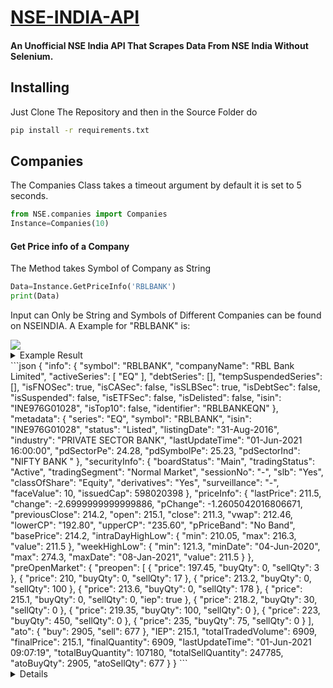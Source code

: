 # [NSE-INDIA-API](https://github.com/GamesBond008/NSE-India-API)
#### An Unofficial NSE India API That Scrapes Data From NSE India Without Selenium.
## Installing
Just Clone The Repository and then in the Source Folder do
```bash
pip install -r requirements.txt
```
## Companies 
The Companies Class takes a timeout argument by default it is set to 5 seconds.
```python
from NSE.companies import Companies
Instance=Companies(10)
```
#### Get Price info of a Company
The Method takes Symbol of Company as String
```python
Data=Instance.GetPriceInfo('RBLBANK')
print(Data)
```
Input can Only be String and Symbols of Different Companies can be found on NSEINDIA.
A Example for "RBLBANK" is: 

<img src="https://imgur.com/SqO844U">
<details>
	<summary>Example Result<summary>
```json
{
  "info": {
    "symbol": "RBLBANK",
    "companyName": "RBL Bank Limited",
    "activeSeries": [
      "EQ"
    ],
    "debtSeries": [],
    "tempSuspendedSeries": [],
    "isFNOSec": true,
    "isCASec": false,
    "isSLBSec": true,
    "isDebtSec": false,
    "isSuspended": false,
    "isETFSec": false,
    "isDelisted": false,
    "isin": "INE976G01028",
    "isTop10": false,
    "identifier": "RBLBANKEQN"
  },
  "metadata": {
    "series": "EQ",
    "symbol": "RBLBANK",
    "isin": "INE976G01028",
    "status": "Listed",
    "listingDate": "31-Aug-2016",
    "industry": "PRIVATE SECTOR BANK",
    "lastUpdateTime": "01-Jun-2021 16:00:00",
    "pdSectorPe": 24.28,
    "pdSymbolPe": 25.23,
    "pdSectorInd": "NIFTY BANK                                        "
  },
  "securityInfo": {
    "boardStatus": "Main",
    "tradingStatus": "Active",
    "tradingSegment": "Normal Market",
    "sessionNo": "-",
    "slb": "Yes",
    "classOfShare": "Equity",
    "derivatives": "Yes",
    "surveillance": "-",
    "faceValue": 10,
    "issuedCap": 598020398
  },
  "priceInfo": {
    "lastPrice": 211.5,
    "change": -2.6999999999999886,
    "pChange": -1.2605042016806671,
    "previousClose": 214.2,
    "open": 215.1,
    "close": 211.3,
    "vwap": 212.46,
    "lowerCP": "192.80",
    "upperCP": "235.60",
    "pPriceBand": "No Band",
    "basePrice": 214.2,
    "intraDayHighLow": {
      "min": 210.05,
      "max": 216.3,
      "value": 211.5
    },
    "weekHighLow": {
      "min": 121.3,
      "minDate": "04-Jun-2020",
      "max": 274.3,
      "maxDate": "08-Jan-2021",
      "value": 211.5
    }
  },
  "preOpenMarket": {
    "preopen": [
      {
        "price": 197.45,
        "buyQty": 0,
        "sellQty": 3
      },
      {
        "price": 210,
        "buyQty": 0,
        "sellQty": 17
      },
      {
        "price": 213.2,
        "buyQty": 0,
        "sellQty": 100
      },
      {
        "price": 213.6,
        "buyQty": 0,
        "sellQty": 178
      },
      {
        "price": 215.1,
        "buyQty": 0,
        "sellQty": 0,
        "iep": true
      },
      {
        "price": 218.2,
        "buyQty": 30,
        "sellQty": 0
      },
      {
        "price": 219.35,
        "buyQty": 100,
        "sellQty": 0
      },
      {
        "price": 223,
        "buyQty": 450,
        "sellQty": 0
      },
      {
        "price": 235,
        "buyQty": 75,
        "sellQty": 0
      }
    ],
    "ato": {
      "buy": 2905,
      "sell": 677
    },
    "IEP": 215.1,
    "totalTradedVolume": 6909,
    "finalPrice": 215.1,
    "finalQuantity": 6909,
    "lastUpdateTime": "01-Jun-2021 09:07:19",
    "totalBuyQuantity": 107180,
    "totalSellQuantity": 247785,
    "atoBuyQty": 2905,
    "atoSellQty": 677
  }
}
```
<details>
#### Get Trade Info of a Company
The Method takes Symbol of Company as String
```python
Data=Instance.GetTradeInfo('RBLBANK')
print(Data)
```
<details>
	<Summary>Example Result<Summary>
```json
{
  "noBlockDeals": true,
  "bulkBlockDeals": [
    {
      "name": "Session I"
    },
    {
      "name": "Session II"
    }
  ],
  "marketDeptOrderBook": {
    "totalBuyQuantity": 0,
    "totalSellQuantity": 12414,
    "bid": [
      {
        "price": 0,
        "quantity": 0
      },
      {
        "price": 0,
        "quantity": 0
      },
      {
        "price": 0,
        "quantity": 0
      },
      {
        "price": 0,
        "quantity": 0
      },
      {
        "price": 0,
        "quantity": 0
      }
    ],
    "ask": [
      {
        "price": 211.3,
        "quantity": 12414
      },
      {
        "price": 0,
        "quantity": 0
      },
      {
        "price": 0,
        "quantity": 0
      },
      {
        "price": 0,
        "quantity": 0
      },
      {
        "price": 0,
        "quantity": 0
      }
    ],
    "tradeInfo": {
      "totalTradedVolume": 6900865,
      "totalTradedValue": 14661.58,
      "totalMarketCap": 1264813.14,
      "ffmc": 829737.0546,
      "impactCost": 0.05
    },
    "valueAtRisk": {
      "securityVar": 24.88,
      "indexVar": 0,
      "varMargin": 24.88,
      "extremeLossMargin": 3.5,
      "adhocMargin": 0,
      "applicableMargin": 28.38
    }
  },
  "securityWiseDP": {
    "quantityTraded": 6900865,
    "deliveryQuantity": 1240171,
    "deliveryToTradedQuantity": 17.97,
    "seriesRemarks": null,
    "secWiseDelPosDate": "01-JUN-2021 EOD"
  }
}
```
<details>
#### Get Historical Data of Company
This Method takes can Take Two Types of Input for Time Periods. Exact Dates or Time Periods(for ex: 1day,1week etc).
##### Example 1
TimePeriod
Input:
1. Symbol of Company in string.
2. Series(List): Possible inputs are Companies().EQ, Companies().RL, Companies().AF
3. Time Period(str): Possible inputs are 1d,1w,1m,3m,6m,1y
```python
Data=Instance.HistoricalData('RBLBANK',[Instance.EQ,Instance.RL],'1d')
print(Data)
```
<details>
	<summary>Example Result<summary>
```json
{
  "data": [
    {
      "_id": "60b6217e1746750008d2b0c5",
      "CH_SYMBOL": "RBLBANK",
      "CH_SERIES": "EQ",
      "CH_MARKET_TYPE": "N",
      "CH_TRADE_HIGH_PRICE": 216.3,
      "CH_TRADE_LOW_PRICE": 210.05,
      "CH_OPENING_PRICE": 215.1,
      "CH_CLOSING_PRICE": 211.3,
      "CH_LAST_TRADED_PRICE": 211.5,
      "CH_PREVIOUS_CLS_PRICE": 214.2,
      "CH_TOT_TRADED_QTY": 6900865,
      "CH_TOT_TRADED_VAL": 1466218364.55,
      "CH_52WEEK_HIGH_PRICE": 274.3,
      "CH_52WEEK_LOW_PRICE": 121.3,
      "CH_TOTAL_TRADES": 44144,
      "CH_ISIN": "INE976G01028",
      "CH_TIMESTAMP": "2021-06-01",
      "TIMESTAMP": "2021-05-31T18:30:00.000Z",
      "createdAt": "2021-06-01T12:01:02.542Z",
      "updatedAt": "2021-06-01T12:01:02.542Z",
      "__v": 0,
      "VWAP": 212.47,
      "mTIMESTAMP": "01-Jun-2021"
    },
    {
      "_id": "60b4cffe99942d0008df060a",
      "CH_SYMBOL": "RBLBANK",
      "CH_SERIES": "EQ",
      "CH_MARKET_TYPE": "N",
      "CH_TRADE_HIGH_PRICE": 216.4,
      "CH_TRADE_LOW_PRICE": 212.8,
      "CH_OPENING_PRICE": 216.2,
      "CH_CLOSING_PRICE": 214.2,
      "CH_LAST_TRADED_PRICE": 213.8,
      "CH_PREVIOUS_CLS_PRICE": 216.25,
      "CH_TOT_TRADED_QTY": 7126476,
      "CH_TOT_TRADED_VAL": 1529597900.4,
      "CH_52WEEK_HIGH_PRICE": 274.3,
      "CH_52WEEK_LOW_PRICE": 121.3,
      "CH_TOTAL_TRADES": 39780,
      "CH_ISIN": "INE976G01028",
      "CH_TIMESTAMP": "2021-05-31",
      "TIMESTAMP": "2021-05-30T18:30:00.000Z",
      "createdAt": "2021-05-31T12:01:02.333Z",
      "updatedAt": "2021-05-31T12:01:02.333Z",
      "__v": 0,
      "VWAP": 214.64,
      "mTIMESTAMP": "31-May-2021"
    }
  ],
  "meta": {
    "series": [
      "EQ"
    ],
    "fromDate": "31-05-2021",
    "toDate": "01-06-2021",
    "symbols": [
      "RBLBANK",
      "RBLBANK"
    ]
  }
}
```
<details>
##### Example 2
Start and end Date.
Input:
1. Symbol of Company in string.
2. Series(List): Possible inputs are Companies().EQ, Companies().RL, Companies().AF
3. Start and end(string,datetime.datetime): Date string format should be DD-MM-YYYY
```python
Data=Instance.HistoricalData('RBLBANK',[Instance.EQ,Instance.RL],Start='20-05-2021',End='25-05-2021')
print(Data)
```
<details>
	<summary>Example Result<summary>
```json
{
  "data": [
    {
      "_id": "60ace6fd3e1c550008766872",
      "CH_SYMBOL": "RBLBANK",
      "CH_SERIES": "EQ",
      "CH_MARKET_TYPE": "N",
      "CH_TRADE_HIGH_PRICE": 211.75,
      "CH_TRADE_LOW_PRICE": 205.05,
      "CH_OPENING_PRICE": 211.5,
      "CH_CLOSING_PRICE": 206.1,
      "CH_LAST_TRADED_PRICE": 206.7,
      "CH_PREVIOUS_CLS_PRICE": 210,
      "CH_TOT_TRADED_QTY": 9106739,
      "CH_TOT_TRADED_VAL": 1891433247.4,
      "CH_52WEEK_HIGH_PRICE": 274.3,
      "CH_52WEEK_LOW_PRICE": 108.3,
      "CH_TOTAL_TRADES": 50163,
      "CH_ISIN": "INE976G01028",
      "CH_TIMESTAMP": "2021-05-25",
      "TIMESTAMP": "2021-05-24T18:30:00.000Z",
      "createdAt": "2021-05-25T12:01:01.940Z",
      "updatedAt": "2021-05-25T12:01:01.940Z",
      "__v": 0,
      "VWAP": 207.7,
      "mTIMESTAMP": "25-May-2021"
    },
    {
      "_id": "60ab957e03728a0009a357e8",
      "CH_SYMBOL": "RBLBANK",
      "CH_SERIES": "EQ",
      "CH_MARKET_TYPE": "N",
      "CH_TRADE_HIGH_PRICE": 212,
      "CH_TRADE_LOW_PRICE": 205.85,
      "CH_OPENING_PRICE": 210,
      "CH_CLOSING_PRICE": 210,
      "CH_LAST_TRADED_PRICE": 209.6,
      "CH_PREVIOUS_CLS_PRICE": 207.7,
      "CH_TOT_TRADED_QTY": 9637361,
      "CH_TOT_TRADED_VAL": 2016371137.35,
      "CH_52WEEK_HIGH_PRICE": 274.3,
      "CH_52WEEK_LOW_PRICE": 108.3,
      "CH_TOTAL_TRADES": 59436,
      "CH_ISIN": "INE976G01028",
      "CH_TIMESTAMP": "2021-05-24",
      "TIMESTAMP": "2021-05-23T18:30:00.000Z",
      "createdAt": "2021-05-24T12:01:02.566Z",
      "updatedAt": "2021-05-24T12:01:02.566Z",
      "__v": 0,
      "VWAP": 209.22,
      "mTIMESTAMP": "24-May-2021"
    },
    {
      "_id": "60a7a0e0c7277a00086e365a",
      "CH_SYMBOL": "RBLBANK",
      "CH_SERIES": "EQ",
      "CH_MARKET_TYPE": "N",
      "CH_TRADE_HIGH_PRICE": 209,
      "CH_TRADE_LOW_PRICE": 205.15,
      "CH_OPENING_PRICE": 207,
      "CH_CLOSING_PRICE": 207.7,
      "CH_LAST_TRADED_PRICE": 207.8,
      "CH_PREVIOUS_CLS_PRICE": 204.25,
      "CH_TOT_TRADED_QTY": 11336046,
      "CH_TOT_TRADED_VAL": 2350319758.8,
      "CH_52WEEK_HIGH_PRICE": 274.3,
      "CH_52WEEK_LOW_PRICE": 105.5,
      "CH_TOTAL_TRADES": 62694,
      "CH_ISIN": "INE976G01028",
      "CH_TIMESTAMP": "2021-05-21",
      "TIMESTAMP": "2021-05-20T18:30:00.000Z",
      "createdAt": "2021-05-21T12:00:32.096Z",
      "updatedAt": "2021-05-21T12:00:32.096Z",
      "__v": 0,
      "VWAP": 207.33,
      "mTIMESTAMP": "21-May-2021"
    },
    {
      "_id": "60a64f7e9a1015000919d034",
      "CH_SYMBOL": "RBLBANK",
      "CH_SERIES": "EQ",
      "CH_MARKET_TYPE": "N",
      "CH_TRADE_HIGH_PRICE": 207.85,
      "CH_TRADE_LOW_PRICE": 200.35,
      "CH_OPENING_PRICE": 201,
      "CH_CLOSING_PRICE": 204.25,
      "CH_LAST_TRADED_PRICE": 204.95,
      "CH_PREVIOUS_CLS_PRICE": 199.95,
      "CH_TOT_TRADED_QTY": 19971105,
      "CH_TOT_TRADED_VAL": 4081005888,
      "CH_52WEEK_HIGH_PRICE": 274.3,
      "CH_52WEEK_LOW_PRICE": 105.5,
      "CH_TOTAL_TRADES": 88624,
      "CH_ISIN": "INE976G01028",
      "CH_TIMESTAMP": "2021-05-20",
      "TIMESTAMP": "2021-05-19T18:30:00.000Z",
      "createdAt": "2021-05-20T12:01:02.732Z",
      "updatedAt": "2021-05-20T12:01:02.732Z",
      "__v": 0,
      "VWAP": 204.35,
      "mTIMESTAMP": "20-May-2021"
    }
  ],
  "meta": {
    "series": [
      "EQ",
      "RL"
    ],
    "fromDate": "20-05-2021",
    "toDate": "25-05-2021",
    "symbols": [
      "RBLBANK",
      "RBLBANK"
    ]
  }
}
```
<details>
## Derivatives
The Derivatives Class takes a timeout argument by default it is set to 5 seconds.
```python
from NSE.derivatives import Derivatives
Instance=Derivatives(10)
```

#### Equity Derivatives
The EquityDerivatives method takes Symbol argument

Possible Values for Symbol Argument is in format Derivatives().x where x can be:
TOP20CONTRACTS,STOCKFUTURES,STOCKOPTIONS,TOP20SPREADCONTRACTS,NIFTY50FUTURES,NIFTY50OPTIONS,NIFTYBANKFUTURES,
NIFTYBANKOPTIONS,NIFTYFINANCIALFUTURES,NIFTYFINANCIALOPTIONS

```python
Data=Instance.EquityDerivatives(Instance.TOP20CONTRACTS)
print(Data)
```
<details>
	<summary>Example Result<summary>
```json
{
  "data": [
    {
      "underlying": "BANKNIFTY",
      "identifier": "OPTIDXBANKNIFTY03-06-2021CE35500.00",
      "instrumentType": "OPTIDX",
      "instrument": "Index Options",
      "contract": "BANKNIFTY 03-Jun-2021",
      "expiryDate": "03-Jun-2021",
      "optionType": "Call",
      "strikePrice": 35500,
      "lastPrice": 204.95,
      "change": -162.05,
      "pChange": -44.16,
      "volume": 44008350,
      "totalTurnover": 12002837379,
      "value": 12002837379,
      "premiumTurnOver": 1574299262379,
      "underlyingValue": 35337.2,
      "openInterest": 69778,
      "noOfTrades": 1760334
    },(Truncated)(....)
  ],
  "timestamp": "01-Jun-2021 15:30:00",
  "marketStatus": {
    "market": "FO",
    "marketOpenOrClose": "Open",
    "marketCurrentTradingDate": "Jun 01,2021",
    "marketOpenTime": "0915",
    "marketCloseTime": "1530",
    "marketPreviousTradingDate": "May 31,2021",
    "marketNextTradingDate": "Jun 02,2021",
    "marketStatusMessage": "Market is Closed"
  }
}
```
<details>
#### Currency Derivatives
CurrencyDerivatives method takes Symbol as a argument.

Possible Values for Symbol argument is in format Derivatives().x where x can be:
ALLINRCONTRACTS,ALLCROSSCURRENCYCONTRACTS,ALLSPREADCONTRACTS

```python
Data=Instance.CurrencyDerivatives(Instance.ALLINRCONTRACTS)
print(Data)
```
<details>
	<summary>Example Result<summary>
```json
{
  "timestamp": "01-Jun-2021 17:00:00",
  "data": [
    {
      "contractType": "USDINR",
      "identifier": "FUTCURUSDINR28-06-2021XX0.0000",
      "instrumentType": "FUTCUR",
      "instrument": "Currency Futures",
      "contract": "USDINR 28-Jun-2021",
      "expiryDate": "28-Jun-2021",
      "optionType": "-",
      "strikePrice": 0,
      "lastPrice": 73.16,
      "change": 0.26500000000000057,
      "pChange": 0.36353659373070935,
      "volume": 2132616,
      "notionalTurnover": 155782901282.5,
      "value": 155782901282.5,
      "openInterest": 2589343,
      "bestBidPrice": 73.16,
      "bestBidQty": 108,
      "bestAskPrice": 73.165,
      "bestAskQty": 56,
      "totTradeVol": 95018,
      "spread": 0.005000000000009663
    },(Truncated)(...)
  ],
  "totalTradedValue": 230753510092.5,
  "totalTradedVolume": 2938297,
  "marketStatus": {
    "market": "Currency",
    "marketStatus": "Closed",
    "tradeDate": "02-Jun-2021",
    "index": "",
    "last": "",
    "variation": "",
    "percentChange": "",
    "marketStatusMessage": "Market is Closed"
  }
}
```
<details>

#### Commodity Derivatives
CommodityDerivatives method takes Symbol Argument.

Possible Values for Symbol argument is in format Derivatives().x where x can be:
ALLCOMMODITYCONTRACTS,AGRICONTRACTS,BASEMETALCONTRACTS,BULLIONCONTRACTS,ENERGYCONTRACTS

```python
Data=Instance.CommodityDerivatives(Instance.ALLCOMMODITYCONTRACTS)
print(Data)
```
<details>
	<summary>Example Result<summary>
```json
{
  "data": [
    {
      "identifier": "OPTBLNGOLDM28-06-2021PE47500.0000",
      "instrumentType": "OPTBLN",
      "instrument": "Bullion Options",
      "contract": "GOLDM",
      "unit": "100 Grams",
      "expiryDate": "28-Jun-2021",
      "strikePrice": 47500,
      "optionType": "Put",
      "lastPrice": 165,
      "change": 23.5,
      "pChange": 16.607773851590103,
      "numberOfContractsTraded": 250,
      "totalTurnover": 411260,
      "openInterest": 2,
      "tradeCount": 0,
      "prevClose": 141.5
    },(Truncated)(...)
  ],
  "timestamp": "01-Jun-2021 23:30:00",
  "volume": 844,
  "totalTradedValue": 347047724.764,
  "marketStatus": {
    "market": "Commodity",
    "marketStatus": "Closed",
    "tradeDate": "02-Jun-2021",
    "index": "",
    "last": "",
    "variation": "",
    "percentChange": "",
    "marketStatusMessage": "Market is Open"
  }
}
```
<details>
#### Interest Rate Derivatives
InterestRateDerivatives method takes Symbol Argument.

Possible Values for Symbol argument is in format Derivatives().x where x can be:
GOVTSECFUTURES,GOVTSECOPTS,TDAY91BILLFUTURES,OVERNIGHTMIBORFUTURES,GSECSPREADCONTRACTS

```python
Data=Instance.InterestRateDerivatives(Instance.TDAY91BILLFUTURES)
print(Data)
```
<details>
	<summary>Example Result<summary>
```json
{
  "data": [
    {
      "identifier": "FUTIRT91DTB29-09-2021XX0.0000",
      "underlying": "91DTB",
      "underlyingValue": 0,
      "instrumentType": "FUTIRT",
      "instrument": "91 T-Day Bill Futures",
      "contract": "91DTB",
      "strikePrice": 0,
      "optionType": "-",
      "lastPrice": 0,
      "expiryDate": "29-Sep-2021",
      "change": 0,
      "pChange": 0,
      "numberOfContractsTraded": 0,
      "totalTurnover": 0,
      "tradeCount": 0,
      "openInterest": 0,
      "yield": "-"
    },(Truncated)(...)
  ],
  "totalTradedValue": 0,
  "totalTradedVolume": 0,
  "timestamp": "01-Jun-2021 17:00:00",
  "marketStatus": {
    "market": "IRD",
    "marketOpenOrClose": "Open",
    "marketCurrentTradingDate": "Jun 01,2021",
    "marketOpenTime": "0900",
    "marketCloseTime": "1700",
    "marketPreviousTradingDate": "May 31,2021",
    "marketNextTradingDate": "Jun 02,2021",
    "marketStatusMessage": "Market is Closed"
  }
}
```
<details>

## Equity SME Market
EquitySMEMarket Class takes Timeout Argument as input by Default it is 5seconds.
```python
from NSE.equitySMEMarket import EquitySMEMarket
Instance=EquitySMEMarket()
```

#### Equity Market Watch:
EquityMarketWatch Method takes Indice(String) as Argument
Input can Only be String and all Possible Indices Can be found on NSEINDIA.
For Example: 

<img src="https://imgur.com/Wbt0Crl">

```python
Data=Instance.EquityMarketWatch("NIFTY FINANCIAL SERVICES 25/50")
print(Data)
```

<details>
	<summary>Example Result<summary>
```json
{
  "name": "NIFTY FINANCIAL SERVICES 25/50",
  "advance": {
    "declines": "17",
    "advances": "3",
    "unchanged": "0"
  },
  "timestamp": "01-Jun-2021 16:00:00",
  "data": [
    {
      "priority": 1,
      "symbol": "NIFTY FINANCIAL SERVICES 25/50",
      "identifier": "NIFTY FINANCIAL SERVICES 25/50",
      "open": 16508.75,
      "dayHigh": 16576.55,
      "dayLow": 16346.7,
      "lastPrice": 16417.5,
      "previousClose": 16450.25,
      "change": -32.75,
      "pChange": -0.2,
      "ffmc": 253618480.76,
      "yearHigh": 0,
      "yearLow": 0,
      "totalTradedVolume": 123443084,
      "totalTradedValue": 96694971930.81,
      "lastUpdateTime": "01-Jun-2021 16:00:00",
      "nearWKH": null,
      "nearWKL": null,
      "perChange365d": "-",
      "date365dAgo": "-",
      "chart365dPath": "-",
      "date30dAgo": "30-Apr-2021",
      "perChange30d": 6.79,
      "chart30dPath": "https://static.nseindia.com/sparklines/30d/NIFTY-FINSRV25-50.jpg",
      "chartTodayPath": "https://static.nseindia.com/sparklines/today/NIFTY-FINSRV25-50.jpg"
    },(Truncated)(...)
  ],
  "marketStatus": {
    "market": "Capital Market",
    "marketStatus": "Closed",
    "tradeDate": "02-Jun-2021",
    "index": "NIFTY 50",
    "last": 15574.85,
    "variation": -7.949999999998909,
    "percentChange": -0.05,
    "marketStatusMessage": "Normal Market has Closed"
  }
}
```
<details>

#### SGB Market Watch

```python
Data=Instance.SGBMarketWatch()
print(Data)
```

<details>
	<summary>Example Result<summary>
```json
{
  "timestamp": "01-Jun-2021 16:00:00",
  "data": [
    {
      "symbol": "SGBNOV25",
      "open": "4920",
      "high": "4939.99",
      "low": "4920",
      "issue_price": "2884",
      "ltP": "4920",
      "chn": "163.99",
      "per": "3.45",
      "qty": "8",
      "trdVal": "39439.92",
      "wkhi": "5399",
      "wklo": "4521",
      "xDt": null,
      "cAct": null,
      "yPC": 7.760036796110129,
      "mPC": 0.9234909681680836,
      "prevClose": "4756.01",
      "nearWKH": 8.872013335802926,
      "nearWKL": -8.825481088254811,
      "maturityDate": "NOV25",
      "chartTodayPath": "https://static.nseindia.com/sparklines/today/SGBNOV25GBN.jpg",
      "perChange365d": 3.82,
      "date365dAgo": "29-May-2020",
      "chart365dPath": "https://static.nseindia.com/sparklines/365d/SGBNOV25-GB.jpg",
      "date30dAgo": "30-Apr-2021",
      "perChange30d": 1.13,
      "chart30dPath": "https://static.nseindia.com/sparklines/30d/SGBNOV25-GB.jpg"
    },(Truncated)(...)
  ],
  "advances": 28,
  "declines": 11,
  "unchanged": 10,
  "totalTradedValue": 23821747.18,
  "totalTradedVolume": 4926,
  "totalPercentChange": 9.04,
  "marketStatus": {
    "market": "Capital Market",
    "marketStatus": "Closed",
    "tradeDate": "02-Jun-2021",
    "index": "NIFTY 50",
    "last": 15574.85,
    "variation": -7.949999999998909,
    "percentChange": -0.05,
    "marketStatusMessage": "Normal Market has Closed"
  }
}
```
<details>

#### Exchange Trade Funds Watch

```python
Data=Instance.ExchangeTradeFundsWatch()
print(Data)
```

<details>
	<summary>Example Result<summary>
```json
{
  "timestamp": "01-Jun-2021 16:00:00",
  "data": [
    {
      "symbol": "IBMFNIFTY",
      "assets": "Nifty 50",
      "open": "152.6",
      "high": "155",
      "low": "150.52",
      "ltP": "155",
      "chn": "4.28",
      "per": "2.84",
      "qty": "3949",
      "trdVal": "600642.9",
      "nav": "160.6795",
      "wkhi": "174",
      "wklo": "101.5",
      "xDt": "-",
      "cAct": "-",
      "yPC": 44.85981308411215,
      "mPC": 3.7136165941786627,
      "prevClose": "150.72",
      "nearWKH": 10.919540229885058,
      "nearWKL": -52.70935960591133,
      "chartTodayPath": "https://static.nseindia.com/sparklines/today/IBMFNIFTYEQN.jpg",
      "perChange365d": 43.49,
      "date365dAgo": "29-May-2020",
      "chart365dPath": "https://static.nseindia.com/sparklines/365d/IBMFNIFTY-EQ.jpg",
      "date30dAgo": "30-Apr-2021",
      "perChange30d": 1.84,
      "chart30dPath": "https://static.nseindia.com/sparklines/30d/IBMFNIFTY-EQ.jpg"
    },(Truncated)(...)
  ],
  "advances": 54,
  "declines": 29,
  "unchanged": 5,
  "navDate": "31-May-2021",
  "totalTradedValue": 2726620745.37,
  "totalTradedVolume": 20700494,
  "marketStatus": {
    "market": "Capital Market",
    "marketStatus": "Closed",
    "tradeDate": "02-Jun-2021",
    "index": "NIFTY 50",
    "last": 15574.85,
    "variation": -7.949999999998909,
    "percentChange": -0.05,
    "marketStatusMessage": "Normal Market has Closed"
  }
}
```
<details>

#### SME Market Watch

```python
Data=Instance.SMEMarketWatch()
print(Data)
```

<details>
	<summary>Example Result<summary>
```json
{
  "data": [
    {
      "symbol": "LAXMICOT",
      "series": "SM",
      "open": 15.7,
      "dayHigh": 15.8,
      "dayLow": 15.5,
      "lastPrice": 15.8,
      "change": 1.5500000000000007,
      "pChange": 10.877192982456146,
      "previousClose": 14.25,
      "totalTradedVolume": 18000,
      "totalTradedValue": 281880,
      "yearHigh": 17.7,
      "yearLow": 7.5,
      "nearWKH": 10.73446327683615,
      "nearWKL": -110.66666666666669,
      "ca": " ",
      "chartTodayPath": "https://static.nseindia.com/sparklines/today/LAXMICOTSMN.jpg",
      "perChange365d": 86.27,
      "date365dAgo": "29-May-2020",
      "chart365dPath": "https://static.nseindia.com/sparklines/365d/LAXMICOT-SM.jpg",
      "date30dAgo": "29-Apr-2021",
      "perChange30d": 23.91,
      "chart30dPath": "https://static.nseindia.com/sparklines/30d/LAXMICOT-SM.jpg"
    },(Truncated)(...)
  ],
  "timestamp": "01-Jun-2021 16:00:00",
  "adv": 28,
  "dec": 35,
  "noChg": 5,
  "totalTradedValue": 46922702.69,
  "totalTradedVolume": 993197,
  "marketStatus": {
    "market": "Capital Market",
    "marketStatus": "Closed",
    "tradeDate": "02-Jun-2021",
    "index": "NIFTY 50",
    "last": 15574.85,
    "variation": -7.949999999998909,
    "percentChange": -0.05,
    "marketStatusMessage": "Normal Market has Closed"
  }
}
```
<details>
## Indices Market Watch:
Indices Class Takes timeout argument by Default it is set to 5seconds.

```python
from NSE.indices import Indices
Instance=Indices()
```

#### Indices Market Watch
```python
Data=Instance.IndicesMarketWatch()
print(Data)
```
<details>
	<summary>Example Result<summmary>
```json
{
  "data": [
    {
      "key": "BROAD MARKET INDICES",
      "index": "NIFTY 50",
      "indexSymbol": "NIFTY 50",
      "last": 15574.85,
      "variation": -7.95,
      "percentChange": -0.05,
      "open": 15629.65,
      "high": 15660.75,
      "low": 15528.3,
      "previousClose": 15582.8,
      "yearHigh": 15660.75,
      "yearLow": 9544.35,
      "pe": "28.87",
      "pb": "4.39",
      "dy": "1.07",
      "declines": "31",
      "advances": "19",
      "unchanged": "0",
      "perChange365d": 62.65,
      "date365dAgo": "29-May-2020",
      "chart365dPath": "https://static.nseindia.com/sparklines/365d/NIFTY-50.jpg",
      "date30dAgo": "30-Apr-2021",
      "perChange30d": 6.5,
      "chart30dPath": "https://static.nseindia.com/sparklines/30d/NIFTY-50.jpg",
      "chartTodayPath": "https://static.nseindia.com/sparklines/today/NIFTY-50.jpg",
      "previousDay": 15435.65,
      "oneWeekAgo": 15208.45,
      "oneMonthAgo": 14631.1,
      "oneYearAgo": 9580.3
    },(Truncated)(...)
  ],
  "timestamp": "01-Jun-2021 15:30:00",
  "advances": 884,
  "declines": 1909,
  "unchanged": 25,
  "dates": {
    "previousDay": "28-May-2021",
    "oneWeekAgo": "25-May-2021",
    "oneMonthAgo": "30-Apr-2021",
    "oneYearAgo": "29-May-2020"
  },
  "date30dAgo": "30-Apr-2021",
  "date365dAgo": "29-May-2020"
}
```
<details>

## Pre Open Market Watch
PreOpenMarket Takes timeout as argument by default it is set to 5seconds

```python
from NSE.preOpenMarket import PreOpenMarket
Instance=PreOpenMarket(10)
```

#### Pre Open Market
PreOpenMarket Method takes Symbol as argument in format PreOpenMarket().x where x is:
NIFTYBANK,NIFTY50,EMERGE,SECURITIESINFO
```python
Data=Instance.PreOpenMarket(Instance.SECURITIESINFO)
print(Data)
```
<details>
	<summary>Example Result<summary>
```json
{
  "declines": 11,
  "unchanged": 6,
  "data": [
    {
      "metadata": {
        "symbol": "BEL",
        "identifier": "BELEQN",
        "purpose": " INTERIM DIVIDEND - RS 1.40  PER SHARE",
        "lastPrice": 153,
        "change": 7.599999999999994,
        "pChange": 5.2269601100412615,
        "previousClose": 145.4,
        "finalQuantity": 323384,
        "totalTurnover": 49477752,
        "marketCap": 173597500816.98,
        "yearHigh": 160,
        "yearLow": 67.4,
        "iep": 153,
        "chartTodayPath": "https://static.nseindia.com/sparklines/today/preOpen_BELEQN.jpg"
      },
      "detail": {
        "preOpenMarket": {
          "preopen": [
            {
              "price": 138.15,
              "buyQty": 0,
              "sellQty": 3439
            },
            {
              "price": 144,
              "buyQty": 0,
              "sellQty": 200
            },
            {
              "price": 144.9,
              "buyQty": 0,
              "sellQty": 24
            },
            {
              "price": 145,
              "buyQty": 0,
              "sellQty": 3209
            },
            {
              "price": 153,
              "buyQty": 0,
              "sellQty": 0,
              "iep": true
            },
            {
              "price": 156.95,
              "buyQty": 37088,
              "sellQty": 0
            },
            {
              "price": 158,
              "buyQty": 100,
              "sellQty": 0
            },
            {
              "price": 158.1,
              "buyQty": 50,
              "sellQty": 0
            },
            {
              "price": 159,
              "buyQty": 250,
              "sellQty": 0
            }
          ],
          "ato": {
            "totalBuyQuantity": 249734,
            "totalSellQuantity": 6945
          },
          "IEP": 153,
          "totalTradedVolume": 323384,
          "finalPrice": 153,
          "finalQuantity": 323384,
          "lastUpdateTime": "01-Jun-2021 09:07:22",
          "totalSellQuantity": 510557,
          "totalBuyQuantity": 686414,
          "atoBuyQty": 249734,
          "atoSellQty": 6945
        }
      }
    },(Truncated)(...)
  ],
  "advances": 139,
  "timestamp": "01-Jun-2021 09:07:24",
  "totalTradedValue": 11994.124397500002,
  "totalmarketcap": 847507154.7767485,
  "totalTradedVolume": 3455859
}
```
<details>